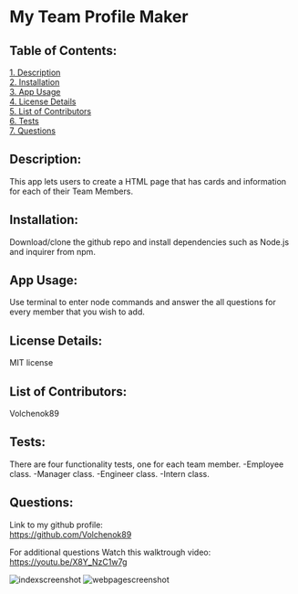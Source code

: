 # My Team Profile Maker
  
## Table of Contents:  
[1. Description](#Description)  
[2. Installation](#Installation)  
[3. App Usage](#App-Usage)  
[4. License Details](#License-Details)  
[5. List of Contributors](#List-of-Contributors)  
[6. Tests](#Tests)  
[7. Questions](#Questions)  

## Description:
This app lets users to create a HTML page that has cards and information for each of their Team Members.

## Installation:
Download/clone the github repo and install dependencies such as Node.js and inquirer from npm.

## App Usage:
Use terminal to enter node commands and answer the all questions for every member that you wish to add.

## License Details:  
MIT license 

## List of Contributors:
Volchenok89

## Tests:

There are four functionality tests, one for each team member.
-Employee class.
-Manager class.
-Engineer class.
-Intern class.

## Questions:
Link to my github profile:  
https://github.com/Volchenok89
 
For additional questions
Watch this walktrough video:
https://youtu.be/X8Y_NzC1w7g


![indexscreenshot](https://user-images.githubusercontent.com/77917594/126052642-afa66d54-d350-4eba-9958-9fe78e19ede5.png)
![webpagescreenshot](https://user-images.githubusercontent.com/77917594/126052646-db06f356-d323-41bb-a9fc-1044fc99d249.png)
